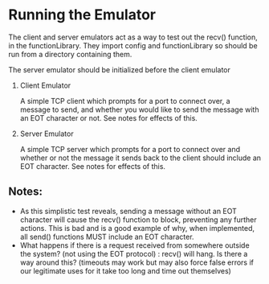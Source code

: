 # Running the Emulator

The client and server emulators act as a way to test out the recv() function, in the functionLibrary. They import config and functionLibrary so should be run from a directory containing them.

The server emulator should be initialized before the client emulator

1. Client Emulator

	A simple TCP client which prompts for a port to connect over, a message to send, and whether you would like to send the message with an EOT character or not. See notes for effects of this.
  
2. Server Emulator

    A simple TCP server which prompts for a port to connect over and whether or not the message it sends back to the client should include an EOT character. See notes for effects of this.
    
    
    
## Notes:

* As this simplistic test reveals, sending a message without an EOT character will cause the recv() function to block, preventing any further actions. This is bad and is a good example of why, when implemented, all send() functions MUST include an EOT character. 
* What happens if there is a request received from somewhere outside the system? (not using the EOT protocol) : recv() will hang. Is there a way around this? (timeouts may work but may also force false errors if our legitimate uses for it take too long and time out themselves)
